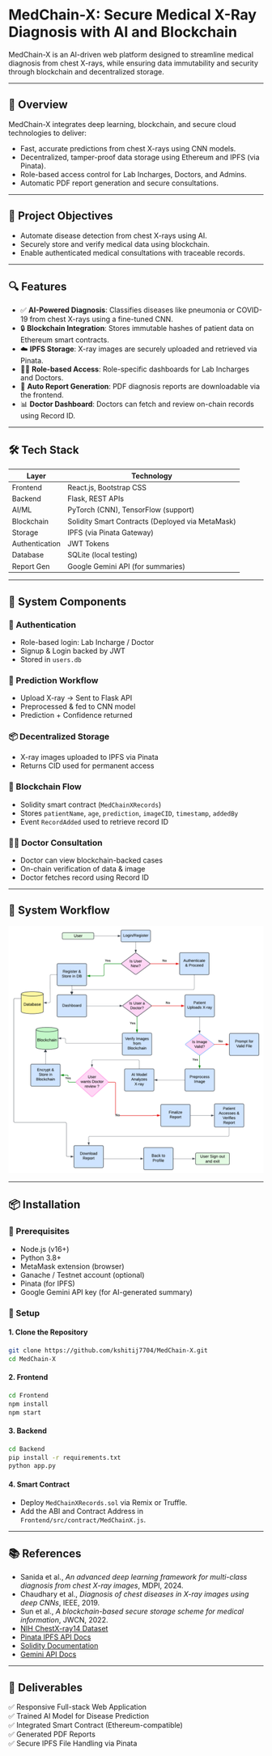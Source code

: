 
# MedChain-X: Secure Medical X-Ray Diagnosis with AI and Blockchain

MedChain-X is an AI-driven web platform designed to streamline medical diagnosis from chest X-rays, while ensuring data immutability and security through blockchain and decentralized storage.

---

## 🚀 Overview

MedChain-X integrates deep learning, blockchain, and secure cloud technologies to deliver:
- Fast, accurate predictions from chest X-rays using CNN models.
- Decentralized, tamper-proof data storage using Ethereum and IPFS (via Pinata).
- Role-based access control for Lab Incharges, Doctors, and Admins.
- Automatic PDF report generation and secure consultations.

---

## 🎯 Project Objectives

- Automate disease detection from chest X-rays using AI.
- Securely store and verify medical data using blockchain.
- Enable authenticated medical consultations with traceable records.

---

## 🔍 Features

- ✅ **AI-Powered Diagnosis**: Classifies diseases like pneumonia or COVID-19 from chest X-rays using a fine-tuned CNN.
- 🔒 **Blockchain Integration**: Stores immutable hashes of patient data on Ethereum smart contracts.
- ☁️ **IPFS Storage**: X-ray images are securely uploaded and retrieved via Pinata.
- 🧑‍⚕️ **Role-based Access**: Role-specific dashboards for Lab Incharges and Doctors.
- 🧾 **Auto Report Generation**: PDF diagnosis reports are downloadable via the frontend.
- 📊 **Doctor Dashboard**: Doctors can fetch and review on-chain records using Record ID.

---

## 🛠 Tech Stack

| Layer         | Technology                          |
|---------------|--------------------------------------|
| Frontend      | React.js, Bootstrap CSS              |
| Backend       | Flask, REST APIs                     |
| AI/ML         | PyTorch (CNN), TensorFlow (support)  |
| Blockchain    | Solidity Smart Contracts (Deployed via MetaMask) |
| Storage       | IPFS (via Pinata Gateway)            |
| Authentication| JWT Tokens                           |
| Database      | SQLite (local testing)               |
| Report Gen    | Google Gemini API (for summaries)    |

---

## 🧩 System Components

### 👤 Authentication
- Role-based login: Lab Incharge / Doctor
- Signup & Login backed by JWT
- Stored in `users.db`

### 🧪 Prediction Workflow
- Upload X-ray → Sent to Flask API
- Preprocessed & fed to CNN model
- Prediction + Confidence returned

### 📦 Decentralized Storage
- X-ray images uploaded to IPFS via Pinata
- Returns CID used for permanent access

### 🔗 Blockchain Flow
- Solidity smart contract (`MedChainXRecords`)
- Stores `patientName`, `age`, `prediction`, `imageCID`, `timestamp`, `addedBy`
- Event `RecordAdded` used to retrieve record ID

### 👨‍⚕️ Doctor Consultation
- Doctor can view blockchain-backed cases
- On-chain verification of data & image
- Doctor fetches record using Record ID

---

## 🔁 System Workflow

![System Flow](MedChain-X_Flow_Diagram.png)

---

## 📦 Installation

### 🔧 Prerequisites

- Node.js (v16+)
- Python 3.8+
- MetaMask extension (browser)
- Ganache / Testnet account (optional)
- Pinata (for IPFS)
- Google Gemini API key (for AI-generated summary)

### 🧪 Setup

#### 1. Clone the Repository

```sh
git clone https://github.com/kshitij7704/MedChain-X.git
cd MedChain-X
```

#### 2. Frontend

```sh
cd Frontend
npm install
npm start
```

#### 3. Backend

```sh
cd Backend
pip install -r requirements.txt
python app.py
```

#### 4. Smart Contract

- Deploy `MedChainXRecords.sol` via Remix or Truffle.
- Add the ABI and Contract Address in `Frontend/src/contract/MedChainX.js`.

---

## 📚 References

- Sanida et al., *An advanced deep learning framework for multi-class diagnosis from chest X-ray images*, MDPI, 2024.
- Chaudhary et al., *Diagnosis of chest diseases in X-ray images using deep CNNs*, IEEE, 2019.
- Sun et al., *A blockchain-based secure storage scheme for medical information*, JWCN, 2022.
- [NIH ChestX-ray14 Dataset](https://nihcc.app.box.com/v/ChestXray-NIHCC)
- [Pinata IPFS API Docs](https://docs.pinata.cloud/)
- [Solidity Documentation](https://docs.soliditylang.org/)
- [Gemini API Docs](https://ai.google.dev/)

---

## 📄 Deliverables

✅ Responsive Full-stack Web Application <br>
✅ Trained AI Model for Disease Prediction <br>
✅ Integrated Smart Contract (Ethereum-compatible) <br>
✅ Generated PDF Reports <br>
✅ Secure IPFS File Handling via Pinata <br>

